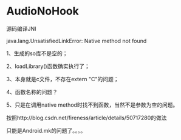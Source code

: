 # AudioNoHook
源码编译JNI


java.lang.UnsatisfiedLinkError: Native method not found 

1、生成的so库不是空的；

2、loadLibrary()函数确实执行了；

3、本身就是c文件，不存在extern "C"的问题；

4、函数名称的问题？

5、只是在调用native method时找不到函数，当然不是参数为空的问题。

按照http://blog.csdn.net/fireness/article/details/50717280的做法


只能是Android.mk的问题了。。。。
